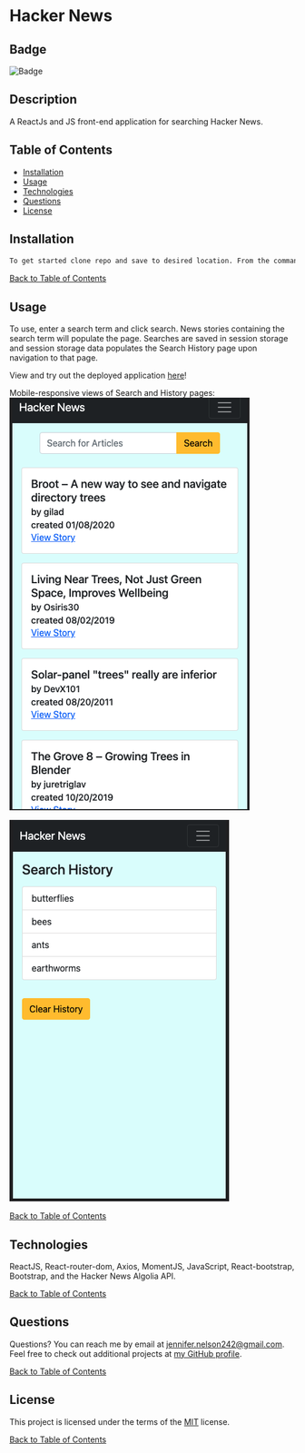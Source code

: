 # Hacker News

  ## Badge

  ![Badge](https://img.shields.io/badge/license-MIT-green.svg)

  ## Description

  A ReactJs and JS front-end application for searching Hacker News.
  
  ## Table of Contents
  
  - [Installation](#Installation)
  - [Usage](#Usage)
  - [Technologies](#Technologies)
  - [Questions](#Questions)
  - [License](#License)
  
  ## Installation

  ```bash
  To get started clone repo and save to desired location. From the command line, navigate to the 'hackernews' folder. Then, run npm i to install packages and npm start to get up and running.
  ```

  [Back to Table of Contents](#table-of-contents)
  
  ## Usage

  To use, enter a search term and click search.  News stories containing the search term will populate the page.  Searches are saved in session storage and session storage data populates the Search History page upon navigation to that page.

  View and try out the deployed application [here](https://jnel-221.github.io/hackerNews/#/hackerNews/)!

  Mobile-responsive views of Search and History pages:
  ![Hacker News Search page](./assets/searchpage.png)


  ![Hacker News History page](./assets/searchHistory.png)

  [Back to Table of Contents](#table-of-contents)
  
  ## Technologies
  ReactJS, React-router-dom, Axios, MomentJS, JavaScript, React-bootstrap, Bootstrap, and the Hacker News Algolia API.

  [Back to Table of Contents](#table-of-contents)
  
  
  ## Questions
  
  Questions? You can reach me by email at jennifer.nelson242@gmail.com. Feel free to check out additional projects at [my GitHub profile](https://github.com/jnel-221).

  [Back to Table of Contents](#table-of-contents)
  
  ## License

  This project is licensed under the terms of the [MIT](LICENSE) license.
  
  [Back to Table of Contents](#table-of-contents)